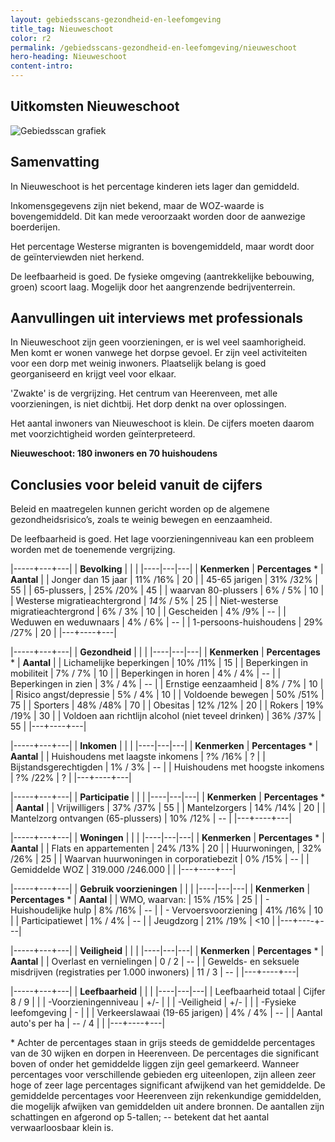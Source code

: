 ```yaml
---
layout: gebiedsscans-gezondheid-en-leefomgeving
title_tag: Nieuweschoot
color: r2
permalink: /gebiedsscans-gezondheid-en-leefomgeving/nieuweschoot
hero-heading: Nieuweschoot
content-intro:
---
```

## Uitkomsten Nieuweschoot

![Gebiedsscan grafiek](/uploads/Grafieken_Gebiedsscans_Dorpen-16.png)

## Samenvatting
In Nieuweschoot is het percentage kinderen iets lager dan gemiddeld.

Inkomensgegevens zijn niet bekend, maar de WOZ-waarde is bovengemiddeld. Dit kan mede veroorzaakt worden door de aanwezige boerderijen.

Het percentage Westerse migranten is bovengemiddeld, maar wordt door de geïnterviewden niet herkend.

De leefbaarheid is goed. De fysieke omgeving (aantrekkelijke bebouwing, groen) scoort laag. Mogelijk door het aangrenzende bedrijventerrein.

## Aanvullingen uit interviews met professionals
In Nieuweschoot zijn geen voorzieningen, er is wel veel saamhorigheid. Men komt er wonen vanwege het dorpse gevoel. Er zijn veel activiteiten voor een dorp met weinig inwoners. Plaatselijk belang is goed georganiseerd en krijgt veel voor elkaar.

'Zwakte' is de vergrijzing. Het centrum van Heerenveen, met alle voorzieningen, is niet dichtbij. Het dorp denkt na over oplossingen.

Het aantal inwoners van Nieuweschoot is klein. De cijfers moeten daarom met voorzichtigheid worden geïnterpreteerd.

**Nieuweschoot: 180 inwoners en 70 huishoudens**

## Conclusies voor beleid vanuit de cijfers
Beleid en maatregelen kunnen gericht worden op de algemene gezondheidsrisico’s, zoals te weinig bewegen en eenzaamheid.

De leefbaarheid is goed.  Het lage voorzieningenniveau kan een probleem worden met de toenemende vergrijzing.


|-----+---+---|
|  **Bevolking**  |  |    |
|----|---|---|
| **Kenmerken**  | **Percentages** * | **Aantal** |
| Jonger dan 15 jaar                                  | 11% /16% | 20 |
| 45-65 jarigen                                       | 31% /32% | 55 |
| 65-plussers,                                        | 25% /20% | 45 |
| waarvan 80-plussers                                 | 6% / 5% | 10 |
| Westerse migratieachtergrond                        | _14%_ / 5%  | 25 |
| Niet-westerse migratieachtergrond                   | 6% / 3% | 10 |
| Gescheiden                                          | 4% /9% | -- |
| Weduwen en weduwnaars                               | 4% / 6% | -- |
| 1-persoons-huishoudens                              | 29% /27%  | 20 |
|---+----+---|

|-----+---+---|
| **Gezondheid** |     |     |
|----|---|---|
| **Kenmerken** | **Percentages** * | **Aantal** |
| Lichamelijke beperkingen                            |  10% /11%   |  15   |
| Beperkingen in mobiliteit                           |  7% / 7%   |  10   |
| Beperkingen in horen                                |  4% / 4%   |  --   |
| Beperkingen in zien                                 |  3% / 4%   |  --   |
| Ernstige eenzaamheid                                |  8% / 7%   |  10   |
| Risico angst/depressie                              |  5% / 4%   |  10   |
| Voldoende bewegen                                   |  50% /51%   |  75   |
| Sporters                                            |  48% /48%   |  70   |
| Obesitas                                            |  12% /12%   |  20   |
| Rokers                                              |  19% /19%   |  30   |
| Voldoen aan richtlijn alcohol (niet teveel drinken) |  36% /37%   |  55   |
|---+----+---|

|-----+---+---|
| **Inkomen** |     |     |
|----|---|---|
| **Kenmerken**    | **Percentages** * | **Aantal** |
| Huishoudens met laagste inkomens                    |  ?% /16%       |   ?      |
| Bijstandsgerechtigden                               |  1% / 3%      |   --      |
| Huishoudens met hoogste inkomens                    |  ?% /22%      |   ?      |
|---+----+---|

|-----+---+---|
| **Participatie** |     |     |
|----|---|---|
| **Kenmerken**  | **Percentages** * | **Aantal** |
| Vrijwilligers                                       |  37% /37%      |   55      |
| Mantelzorgers                                       |  14% /14%     |   20      |
| Mantelzorg ontvangen (65-plussers)                  |  10% /12%     |   --      |
|---+----+---|

|-----+---+---|
| **Woningen** |     |     |
|----|---|---|
| **Kenmerken** | **Percentages** * | **Aantal** |
| Flats en appartementen                              | 24% /13%  |  20 |
| Huurwoningen,                                       | 32% /26% |  25 |
| Waarvan huurwoningen in corporatiebezit             | 0% /15% |  -- |
| Gemiddelde WOZ                                      | 319.000 /246.000 |      |
|---+----+---|

|-----+---+---|
| **Gebruik voorzieningen** |     |     |
|----|---|---|
| **Kenmerken** | **Percentages** * | **Aantal** |
| WMO, waarvan:                                       | 15% /15% | 25 |
| - Huishoudelijke hulp                                 | 8% /16% | -- |
| - Vervoersvoorziening                                 | 41% /16% | 10 |
| Participatiewet                                     | 1% / 4% | -- |
| Jeugdzorg                                           | 21% /19% | <10 |
|---+----+---|

|-----+---+---|
| **Veiligheid** |     |     |
|----|---|---|
| **Kenmerken** | **Percentages** * | **Aantal** |
| Overlast en vernielingen                                           | 0 / 2 | -- |
| Gewelds- en seksuele misdrijven (registraties per 1.000 inwoners)  | 11 / 3 | -- |
|---+----+---|

|-----+---+---|
| **Leefbaarheid** |     |     |
|----|---|---|
| Leefbaarheid totaal                                | Cijfer 8 / 9 |                     |
| -Voorzieningenniveau                               | +/- |                     |
| -Veiligheid                                        | +/- |                       |
| -Fysieke leefomgeving                              | - |                       |
| Verkeerslawaai (19-65 jarigen)                     | 4% / 4% |    --                 |
| Aantal auto's per ha                               | -- / 4 |                     |
|---+----+---|

\* Achter de percentages staan in grijs steeds de gemiddelde percentages van de 30 wijken en dorpen in Heerenveen. De percentages die significant boven of onder het gemiddelde liggen zijn geel gemarkeerd. Wanneer percentages voor verschillende gebieden erg uiteenlopen, zijn alleen zeer hoge of zeer lage percentages significant afwijkend van het gemiddelde. De gemiddelde percentages voor Heerenveen zijn rekenkundige gemiddelden, die mogelijk afwijken van gemiddelden uit andere bronnen. De aantallen zijn schattingen en afgerond op 5-tallen; -- betekent dat het aantal verwaarloosbaar klein is.
